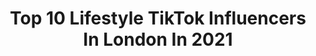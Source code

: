---
title: Top 10 Lifestyle TikTok Influencers In London In 2021
description: >-
  Find top lifestyle TikTok influencers in London in 2021. Most popular hashtags: #fyp #london #foryou #foryoupage.
platform: TikTok
hits: 31
text_top: See the most popular TikTok influencers on inBeat.
text_bottom: Our search engine holds 31 TikTok influencers like this in London, United Kingdom for you to pitch.
profiles:
  - username: "izzykatee"
    fullname: >-
      was: fl0werch1ld
    bio: >-
      changed name.. again ;)
    location: "United Kingdom"
    followers: 7156
    engagement: 3204
    commentsToLikes: 0.101521
    id: cka6r6h7jqbsh0i780xzv35eu
    verified: false
    hashtags: "#mylife, #uk, #glossier, #vlog"
  - username: "happymultani1"
    fullname: >-
      Happy Multani
    bio: >-
      SINGH👳🏻♂️TRUCKIE 🚚 🎂 14 OCT 🇵🇹🛫 🛬🇬🇧
    location: "United Kingdom"
    followers: 4461
    engagement: 801
    commentsToLikes: 0.043169
    id: ck80oc899gqrn0j78vig5hftb
    verified: false
    hashtags: "#hifination, #justforfun, #holidayszn, #tiktokuk"
  - username: "leefys_lifestyle"
    fullname: >-
      Leefy 🍂
    bio: >-
      🇮🇳 🇬🇧 L E E F Y 🇰🇷🇱🇰 📍: 🇬🇧 | 20 Follow my IG CEO of HUGS 🤗
    location: "United Kingdom"
    followers: 137800
    engagement: 970
    commentsToLikes: 0.022134
    id: ck8adc7bu51zh0j78al2sloce
    verified: false
    hashtags: "#koreanbbqlondon, #fyp, #foryou, #indian"
  - username: "dilmatharu"
    fullname: >-
      Dil Matharu
    bio: >-
      Make up Artist - INSTA & YOUTUBE CLICK ⬆️ 🇬🇧
    location: "United Kingdom"
    followers: 27200
    engagement: 430
    commentsToLikes: 0.062303
    id: ckbf8g56jz1d70j2385slkd8q
    verified: false
    hashtags: "#dilmatharubeauty, #sikhbrides, #malemua, #makeupartist"
  - username: "paulinagrabowska_"
    fullname: >-
      Paulina 
    bio: >-
      Hi all! Hope you like the videos and if you do follow my journey on my Instagram
    location: "United Kingdom"
    followers: 25100
    engagement: 1092
    commentsToLikes: 0.049361
    id: ckbkxiuy4tkxy0j23dc8lvtvh
    verified: false
    hashtags: "#ukblogger, #tiktok, #londonstyle, #uk"
  - username: "skinnydiplondon"
    fullname: >-
      skinnydiplondon
    bio: >-
      Lifestyle brand like no other. Designed in London 💕
    location: "United Kingdom"
    followers: 27800
    engagement: 1982
    commentsToLikes: 0.023842
    id: ckavl8u9quiov0j23bge9dzqi
    verified: true
    hashtags: "#bts, #viral, #fyp, #skinnydiplondon"
  - username: "lifestyle.maddy"
    fullname: >-
      maddy🤍
    bio: >-
      blm! GO FOLLOW MY INSTAGRAM! <3 biz- lifestyle.maddyy@gmail.com
    location: "United Kingdom"
    followers: 123400
    engagement: 2273
    commentsToLikes: 0.058750
    id: ckcv44if9opyg0j23k3p2peh0
    verified: false
    hashtags: "#summer, #morning, #uk, #fyp"
  - username: "jululululiet"
    fullname: >-
      juliet
    bio: >-
      19 london julululiet@milne.cc
    location: "United Kingdom"
    followers: 20200
    engagement: 1718
    commentsToLikes: 0.023829
    id: ck9f9rcbh82l00j78t6wrjgau
    verified: false
    hashtags: "#travel, #fyp, #tiktoklondon, #secretlondon"
  - username: "luxuryliving"
    fullname: >-
      The Luxury Living
    bio: >-
      The luxury lifestyle platform 📽 All original content 🤭
    location: "United Kingdom"
    followers: 372500
    engagement: 808
    commentsToLikes: 0.014466
    id: ckan17dh4u2xm0i78asnhe819
    verified: false
    hashtags: "#luxuryliving, #carsoftiktok, #foryou, #penthouse"
  - username: "lifestyle_lily7"
    fullname: >-
      Lifestyle_lily7
    bio: >-
      🇫🇷 🇬🇫 girl living in 🇬🇧 Here for fun 💃🏾🍾🎉 IG : lifestyle_lily
    location: "United Kingdom"
    followers: 3400
    engagement: 946
    commentsToLikes: 0.029928
    id: ckamm3wgfyu520i78jcuu7rpf
    verified: false
    hashtags: "#foryoupage, #foryou, #fyp, #houseoftiktok"
---